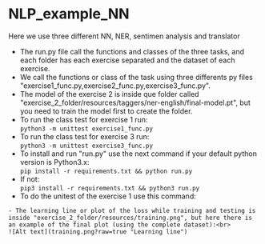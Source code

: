 # NLP_example_NN
Here we use three different NN, NER, sentimen analysis and translator
- The run.py file call the functions and classes of the three tasks, and each folder has each exercise separated and the dataset of each exercise.
- We call the functions or class of the task using three differents py files "exercise1_func.py,exercise2_func.py,exercise3_func.py".
- The model of the exercise 2 is inside que folder called "exercise_2_folder/resources/taggers/ner-english/final-model.pt", but you need to train the model first to create the folder.<br>
- To run the class test for exercise 1 run: <br>
```python3 -m unittest exercise1_func.py ```
- To run the class test for exercise 3 run: <br>
```python3 -m unittest exercise3_func.py ```
- To install and run "run.py" use the next command if your default python version is Python3.x:<br>
```pip install -r requirements.txt && python run.py```
- If not:<br>
```pip3 install -r requirements.txt && python3 run.py```<br>
- To do the unitest of the exercise 1 use this command: <br>
``````
- The learning line or plot of the loss while training and testing is inside "exercise_2_folder/resources/training.png", but here there is an example of the final plot (using the complete dataset):<br>
![Alt text](training.png?raw=true "Learning line")